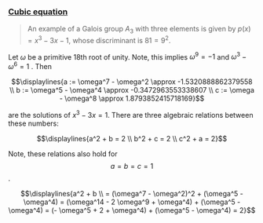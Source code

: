 ### [Cubic equation](https://en.wikipedia.org/wiki/Cubic_equation)

> An example of a Galois group $A_3$ with three elements is given by $p(x) = x^3 − 3x − 1$, whose discriminant is $81 = 9^2$.

Let $\omega$ be a primitive 18th root of unity.
Note, this implies $\omega^9 = -1$
and
$\omega^3 - \omega^6 = 1$
. Then

$$\displaylines{a := \omega^7 - \omega^2 \approx -1.5320888862379558 \\
b := \omega^5 - \omega^4 \approx -0.3472963553338607 \\
c := \omega - \omega^8 \approx 1.8793852415718169}$$

are the solutions of $x^3 − 3x = 1$. There are three algebraic relations between these numbers:

$$\displaylines{a^2 + b = 2 \\
b^2 + c = 2 \\
c^2 + a = 2}$$

Note, these relations also hold for $$a = b = c = 1$$.

$$\displaylines{a^2 + b \\
= (\omega^7 - \omega^2)^2 + (\omega^5 - \omega^4)
= (\omega^14 - 2 \omega^9 + \omega^4) + (\omega^5 - \omega^4)
= (- \omega^5 + 2 + \omega^4) + (\omega^5 - \omega^4)
= 2}$$
